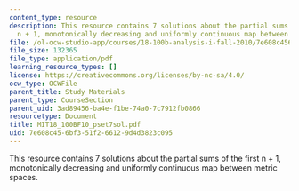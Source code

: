 ```yaml
---
content_type: resource
description: This resource contains 7 solutions about the partial sums of the first
  n + 1, monotonically decreasing and uniformly continuous map between metric spaces.
file: /ol-ocw-studio-app/courses/18-100b-analysis-i-fall-2010/7e608c456bf351f266129d4d3823c095_MIT18_100BF10_pset7sol.pdf
file_size: 132365
file_type: application/pdf
learning_resource_types: []
license: https://creativecommons.org/licenses/by-nc-sa/4.0/
ocw_type: OCWFile
parent_title: Study Materials
parent_type: CourseSection
parent_uid: 3ad89456-ba4e-f1be-74a0-7c7912fb0866
resourcetype: Document
title: MIT18_100BF10_pset7sol.pdf
uid: 7e608c45-6bf3-51f2-6612-9d4d3823c095
---
```

This resource contains 7 solutions about the partial sums of the first n + 1, monotonically decreasing and uniformly continuous map between metric spaces.